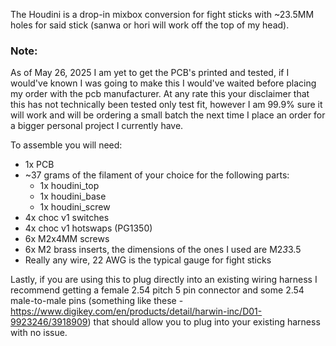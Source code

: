 The Houdini is a drop-in mixbox conversion for fight sticks with ~23.5MM holes for said stick (sanwa or hori will work off the top of my head).

### Note:  
As of May 26, 2025 I am yet to get the PCB's printed and tested, if I would've known I was going to make this I would've waited before placing my order with the pcb manufacturer. At any rate this your disclaimer that this has not technically been tested only test fit, however I am 99.9% sure it will work and will be ordering a small batch the next time I place an order for a bigger personal project I currently have.

To assemble you will need:

- 1x PCB  
- ~37 grams of the filament of your choice for the following parts:  
  - 1x houdini_top  
  - 1x houdini_base  
  - 1x houdini_screw  
- 4x choc v1 switches  
- 4x choc v1 hotswaps (PG1350)  
- 6x M2x4MM screws  
- 6x M2 brass inserts, the dimensions of the ones I used are M2*3*3.5  
- Really any wire, 22 AWG is the typical gauge for fight sticks  

Lastly, if you are using this to plug directly into an existing wiring harness I recommend getting a female 2.54 pitch 5 pin connector and some 2.54 male-to-male pins (something like these - https://www.digikey.com/en/products/detail/harwin-inc/D01-9923246/3918909) that should allow you to plug into your existing harness with no issue.
